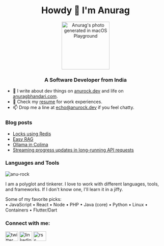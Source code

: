 <h1 align="center">Howdy 👋 I'm Anurag</h1>

<div align="center"><img src="https://github.com/user-attachments/assets/cc7b7d94-43c1-4717-b63f-6b8429d3b1d9" alt="Anurag's photo generated in macOS Playground" width="150" /></div>

<h3 align="center">A Software Developer from India</h3>

- 📝 I write about dev things on [anurock.dev](https://anurock.dev) and life on [anuragbhandari.com](https://anuragbhandari.com).
- 💼 Check my [resume](https://docs.google.com/document/d/1i4B6jZxGE4ep3jWo1swbXWrnA9QbTw0DNlsXM0dKoSU/edit?usp=sharing) for work experiences.
- 📫 Drop me a line at echo@anurock.dev if you feel chatty.

### Blog posts
<!-- BLOG-POST-LIST:START -->
- [Locks using Redis](https://anurock.dev/posts/redis-locks/)
- [Easy RAG](https://anurock.dev/posts/easy-rag/)
- [Ollama in Colima](https://anurock.dev/posts/ollama-in-colima/)
- [Streaming progress updates in long-running API requests](https://anurock.dev/posts/api-progress-updates/)
<!-- BLOG-POST-LIST:END -->

### Languages and Tools
<p><img src="https://github-readme-stats.vercel.app/api/top-langs?username=anu-rock&show_icons=true&locale=en&layout=compact" alt="anu-rock" /></p>

I am a polyglot and tinkerer. I love to work with different languages, tools, and frameworks. If I don't know one, I'll learn it in a jiffy.

Some of my favorite picks:  
• JavaScript • React • Node • PHP • Java (core) • Python • Linux • Containers • Flutter/Dart

### Connect with me:
<a href="https://twitter.com/anuragbhandari" target="blank"><img align="center" src="https://raw.githubusercontent.com/rahuldkjain/github-profile-readme-generator/master/src/images/icons/Social/twitter.svg" alt="twitter logo" height="30" width="40" /></a>
<a href="https://www.linkedin.com/in/anuragbhandari/" target="blank"><img align="center" src="https://raw.githubusercontent.com/rahuldkjain/github-profile-readme-generator/master/src/images/icons/Social/linked-in-alt.svg" alt="linkedin logo" height="30" width="40" /></a>
<a href="https://anurock.dev/rss.xml" target="blank"><img align="center" src="https://raw.githubusercontent.com/rahuldkjain/github-profile-readme-generator/master/src/images/icons/Social/rss.svg" alt="rss logo" height="30" width="40" /></a>

<!--
<p>&nbsp;<img align="center" src="https://github-readme-stats.vercel.app/api?username=anu-rock&show_icons=true&locale=en" alt="anu-rock" /></p>
 -->
